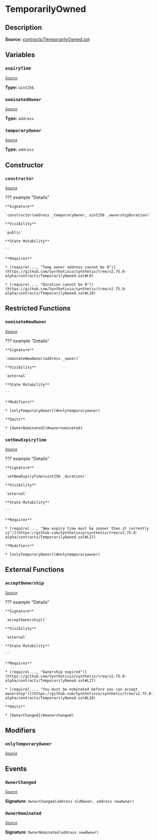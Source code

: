 # TemporarilyOwned

## Description

**Source:** [contracts/TemporarilyOwned.sol](https://github.com/Synthetixio/synthetix/tree/v2.75.0-alpha/contracts/TemporarilyOwned.sol)

## Variables

### `expiryTime`

<sub>[Source](https://github.com/Synthetixio/synthetix/tree/v2.75.0-alpha/contracts/TemporarilyOwned.sol#L6)</sub>

**Type:** `uint256`

### `nominatedOwner`

<sub>[Source](https://github.com/Synthetixio/synthetix/tree/v2.75.0-alpha/contracts/TemporarilyOwned.sol#L5)</sub>

**Type:** `address`

### `temporaryOwner`

<sub>[Source](https://github.com/Synthetixio/synthetix/tree/v2.75.0-alpha/contracts/TemporarilyOwned.sol#L4)</sub>

**Type:** `address`

## Constructor

### `constructor`

<sub>[Source](https://github.com/Synthetixio/synthetix/tree/v2.75.0-alpha/contracts/TemporarilyOwned.sol#L8)</sub>

??? example "Details"

    **Signature**

    `constructor(address _temporaryOwner, uint256 _ownershipDuration)`

    **Visibility**

    `public`

    **State Mutability**

    ``

    **Requires**

    * [require(..., "Temp owner address cannot be 0")](https://github.com/Synthetixio/synthetix/tree/v2.75.0-alpha/contracts/TemporarilyOwned.sol#L9)

    * [require(..., "Duration cannot be 0")](https://github.com/Synthetixio/synthetix/tree/v2.75.0-alpha/contracts/TemporarilyOwned.sol#L10)

## Restricted Functions

### `nominateNewOwner`

<sub>[Source](https://github.com/Synthetixio/synthetix/tree/v2.75.0-alpha/contracts/TemporarilyOwned.sol#L21)</sub>

??? example "Details"

    **Signature**

    `nominateNewOwner(address _owner)`

    **Visibility**

    `external`

    **State Mutability**

    ``

    **Modifiers**

    * [onlyTemporaryOwner](#onlytemporaryowner)

    **Emits**

    * [OwnerNominated](#ownernominated)

### `setNewExpiryTime`

<sub>[Source](https://github.com/Synthetixio/synthetix/tree/v2.75.0-alpha/contracts/TemporarilyOwned.sol#L16)</sub>

??? example "Details"

    **Signature**

    `setNewExpiryTime(uint256 _duration)`

    **Visibility**

    `external`

    **State Mutability**

    ``

    **Requires**

    * [require(..., "New expiry time must be sooner than it currently is")](https://github.com/Synthetixio/synthetix/tree/v2.75.0-alpha/contracts/TemporarilyOwned.sol#L17)

    **Modifiers**

    * [onlyTemporaryOwner](#onlytemporaryowner)

## External Functions

### `acceptOwnership`

<sub>[Source](https://github.com/Synthetixio/synthetix/tree/v2.75.0-alpha/contracts/TemporarilyOwned.sol#L26)</sub>

??? example "Details"

    **Signature**

    `acceptOwnership()`

    **Visibility**

    `external`

    **State Mutability**

    ``

    **Requires**

    * [require(..., "Ownership expired")](https://github.com/Synthetixio/synthetix/tree/v2.75.0-alpha/contracts/TemporarilyOwned.sol#L27)

    * [require(..., "You must be nominated before you can accept ownership")](https://github.com/Synthetixio/synthetix/tree/v2.75.0-alpha/contracts/TemporarilyOwned.sol#L28)

    **Emits**

    * [OwnerChanged](#ownerchanged)

## Modifiers

### `onlyTemporaryOwner`

<sub>[Source](https://github.com/Synthetixio/synthetix/tree/v2.75.0-alpha/contracts/TemporarilyOwned.sol#L34)</sub>

## Events

### `OwnerChanged`

<sub>[Source](https://github.com/Synthetixio/synthetix/tree/v2.75.0-alpha/contracts/TemporarilyOwned.sol#L45)</sub>

**Signature**: `OwnerChanged(address oldOwner, address newOwner)`

### `OwnerNominated`

<sub>[Source](https://github.com/Synthetixio/synthetix/tree/v2.75.0-alpha/contracts/TemporarilyOwned.sol#L44)</sub>

**Signature**: `OwnerNominated(address newOwner)`
